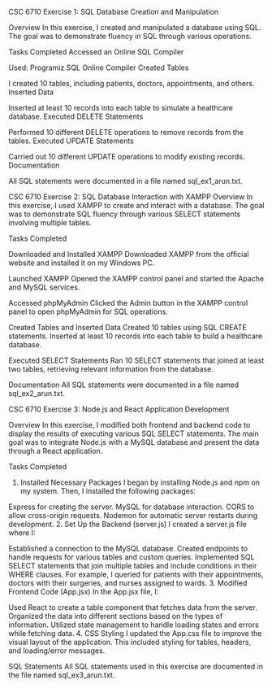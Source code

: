 CSC 6710 Exercise 1: SQL Database Creation and Manipulation

Overview
In this exercise, I created and manipulated a database using SQL. The goal was to demonstrate fluency in SQL through various operations.

Tasks Completed
Accessed an Online SQL Compiler

Used: Programiz SQL Online Compiler
Created Tables

I created 10 tables, including patients, doctors, appointments, and others.
Inserted Data

Inserted at least 10 records into each table to simulate a healthcare database.
Executed DELETE Statements

Performed 10 different DELETE operations to remove records from the tables.
Executed UPDATE Statements

Carried out 10 different UPDATE operations to modify existing records.
Documentation

All SQL statements were documented in a file named sql_ex1_arun.txt.





CSC 6710 Exercise 2: SQL Database Interaction with XAMPP
Overview
In this exercise, I used XAMPP to create and interact with a database. The goal was to demonstrate SQL fluency through various SELECT statements involving multiple tables.

Tasks Completed

Downloaded and Installed XAMPP
Downloaded XAMPP from the official website and installed it on my Windows PC.

Launched XAMPP
Opened the XAMPP control panel and started the Apache and MySQL services.

Accessed phpMyAdmin
Clicked the Admin button in the XAMPP control panel to open phpMyAdmin for SQL operations.

Created Tables and Inserted Data
Created 10 tables using SQL CREATE statements.
Inserted at least 10 records into each table to build a healthcare database.

Executed SELECT Statements
Ran 10 SELECT statements that joined at least two tables, retrieving relevant information from the database.

Documentation
All SQL statements were documented in a file named sql_ex2_arun.txt.





CSC 6710 Exercise 3: Node.js and React Application Development

Overview
In this exercise, I modified both frontend and backend code to display the results of executing various SQL SELECT statements. The main goal was to integrate Node.js with a MySQL database and present the data through a React application.

Tasks Completed
1. Installed Necessary Packages
I began by installing Node.js and npm on my system. Then, I installed the following packages:

Express for creating the server.
MySQL for database interaction.
CORS to allow cross-origin requests.
Nodemon for automatic server restarts during development.
2. Set Up the Backend (server.js)
I created a server.js file where I:

Established a connection to the MySQL database.
Created endpoints to handle requests for various tables and custom queries.
Implemented SQL SELECT statements that join multiple tables and include conditions in their WHERE clauses. For example, I queried for patients with their appointments, doctors with their surgeries, and nurses assigned to wards.
3. Modified Frontend Code (App.jsx)
In the App.jsx file, I:

Used React to create a table component that fetches data from the server.
Organized the data into different sections based on the types of information.
Utilized state management to handle loading states and errors while fetching data.
4. CSS Styling
I updated the App.css file to improve the visual layout of the application. This included styling for tables, headers, and loading/error messages.

SQL Statements
All SQL statements used in this exercise are documented in the file named sql_ex3_arun.txt.